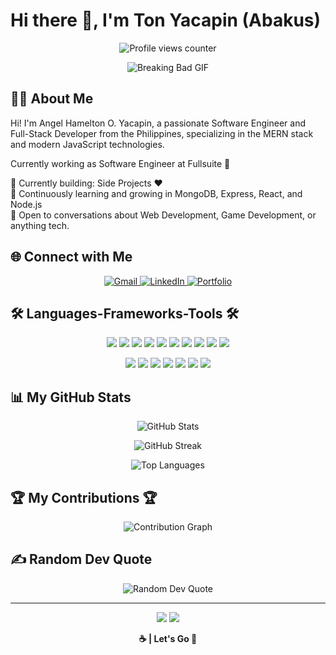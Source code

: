 # Hi there 👋, I'm Ton Yacapin (Abakus)

<p align="center">
  <img src="https://komarev.com/ghpvc/?username=TonYacapin&style=flat-square&color=FFA500" alt="Profile views counter" />
</p>

<p align="center">
  <img src="https://media0.giphy.com/media/v1.Y2lkPTc5MGI3NjExY202NWJqc2g5NHhycGUycGZ3dDNzbml4cjgzNmg1ZXFobGdxZmVwNiZlcD12MV9pbnRlcm5hbF9naWZfYnlfaWQmY3Q9Zw/l0HlyXjqAYnOAoVl6/giphy.gif" alt="Breaking Bad GIF" />


</p>

## 🧑‍💻 About Me

Hi! I'm Angel Hamelton O. Yacapin, a passionate Software Engineer and Full-Stack Developer from the Philippines, specializing in the MERN stack and modern JavaScript technologies.

Currently working as Software Engineer at Fullsuite 🚀

🔭 Currently building: Side Projects ❤️  
🌱 Continuously learning and growing in MongoDB, Express, React, and Node.js  
💬 Open to conversations about Web Development, Game Development, or anything tech.

## 🌐 Connect with Me

<p align="center">
  <a href="mailto:yacapinton@gmail.com">
    <img src="https://img.shields.io/badge/Gmail-FFA500?style=for-the-badge&logo=gmail&logoColor=white" alt="Gmail" />
  </a>
  <a href="https://www.linkedin.com/in/yacapin-angel-hamelton-o-2b8271304/">
    <img src="https://img.shields.io/badge/LinkedIn-FFA500?style=for-the-badge&logo=linkedin&logoColor=white" alt="LinkedIn" />
  </a>
  <a href="https://abakusportfolio.vercel.app/">
    <img src="https://img.shields.io/badge/Portfolio-FFA500?style=for-the-badge&logo=vercel&logoColor=white" alt="Portfolio" />
  </a>
</p>

## 🛠️ Languages-Frameworks-Tools 🛠️

<p align="center">
  <img src="https://img.shields.io/badge/React-FFA500?style=for-the-badge&logo=react&logoColor=white" />
  <img src="https://img.shields.io/badge/Bootstrap-FFA500?style=for-the-badge&logo=bootstrap&logoColor=white" />
  <img src="https://img.shields.io/badge/TypeScript-FFA500?style=for-the-badge&logo=typescript&logoColor=white" />
  <img src="https://img.shields.io/badge/HTML5-FFA500?style=for-the-badge&logo=html5&logoColor=white" />
  <img src="https://img.shields.io/badge/CSS3-FFA500?style=for-the-badge&logo=css3&logoColor=white" />
  <img src="https://img.shields.io/badge/Express.js-FFA500?style=for-the-badge&logo=express&logoColor=white" />
  <img src="https://img.shields.io/badge/GitHub-FFA500?style=for-the-badge&logo=github&logoColor=white" />
  <img src="https://img.shields.io/badge/Redux-FFA500?style=for-the-badge&logo=redux&logoColor=white" />
  <img src="https://img.shields.io/badge/Tailwind_CSS-FFA500?style=for-the-badge&logo=tailwind-css&logoColor=white" />
  <img src="https://img.shields.io/badge/Firebase-FFA500?style=for-the-badge&logo=firebase&logoColor=white" />
</p>

<p align="center">
  <img src="https://img.shields.io/badge/Node.js-FFA500?style=for-the-badge&logo=nodedotjs&logoColor=white" />
  <img src="https://img.shields.io/badge/MongoDB-FFA500?style=for-the-badge&logo=mongodb&logoColor=white" />
  <img src="https://img.shields.io/badge/JavaScript-FFA500?style=for-the-badge&logo=javascript&logoColor=white" />
  <img src="https://img.shields.io/badge/Next.js-FFA500?style=for-the-badge&logo=nextdotjs&logoColor=white" />
  <img src="https://img.shields.io/badge/Java-FFA500?style=for-the-badge&logo=java&logoColor=white" />
  <img src="https://img.shields.io/badge/C%23-FFA500?style=for-the-badge&logo=c-sharp&logoColor=white" />
  <img src="https://img.shields.io/badge/Python-FFA500?style=for-the-badge&logo=python&logoColor=white" />
</p>

## 📊 My GitHub Stats

<p align="center">
  <img src="https://github-readme-stats.vercel.app/api?username=TonYacapin&show_icons=true&theme=orange" alt="GitHub Stats" />
</p>

<p align="center">
  <img src="https://github-readme-streak-stats.herokuapp.com/?user=TonYacapin&theme=orange" alt="GitHub Streak" />
</p>

<p align="center">
  <img src="https://github-readme-stats.vercel.app/api/top-langs/?username=TonYacapin&layout=compact&theme=orange" alt="Top Languages" />
</p>

## 🏆 My Contributions 🏆

<p align="center">
  <img src="https://github-profile-summary-cards.vercel.app/api/cards/profile-details?username=TonYacapin&theme=2077" alt="Contribution Graph" />
</p>

## ✍️ Random Dev Quote

<p align="center">
  <img src="https://quotes-github-readme.vercel.app/api?type=horizontal&theme=orange" alt="Random Dev Quote" />
</p>

---

<p align="center">
  <img src="https://forthebadge.com/images/badges/built-with-love.svg" />
  <img src="https://forthebadge.com/images/badges/powered-by-coffee.svg" />
</p>

<p align="center"><strong>☕ | Let's Go 🚀</strong></p>
